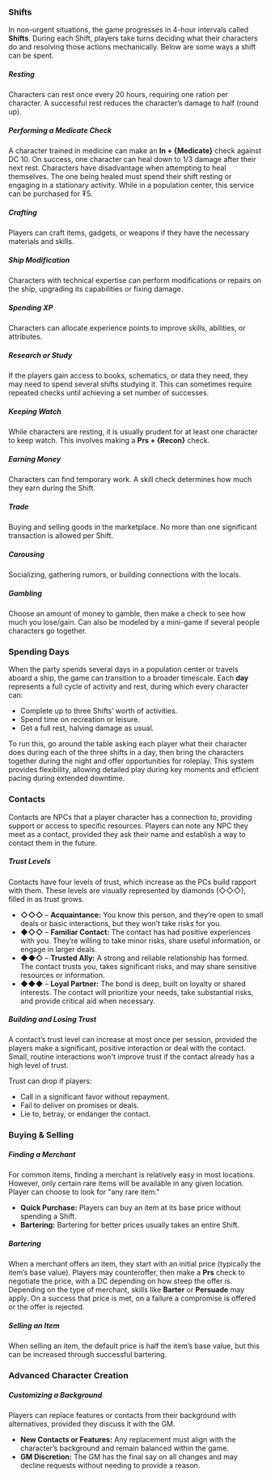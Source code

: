 ### Shifts
In non-urgent situations, the game progresses in 4-hour intervals called **Shifts**. During each Shift, players take turns deciding what their characters do and resolving those actions mechanically. Below are some ways a shift can be spent.
##### Resting
Characters can rest once every 20 hours, requiring one ration per character. A successful rest reduces the character’s damage to half (round up).
##### Performing a Medicate Check
A character trained in medicine can make an **In + {Medicate}** check against DC 10. On success, one character can heal down to 1/3 damage after their next rest. Characters have disadvantage when attempting to heal themselves. The one being healed must spend their shift resting or engaging in a stationary activity. While in a population center, this service can be purchased for ₮5.
##### Crafting
Players can craft items, gadgets, or weapons if they have the necessary materials and skills.
##### Ship Modification
Characters with technical expertise can perform modifications or repairs on the ship, upgrading its capabilities or fixing damage.
##### Spending XP
Characters can allocate experience points to improve skills, abilities, or attributes.
##### Research or Study
If the players gain access to books, schematics, or data they need, they may need to spend several shifts studying it. This can sometimes require repeated checks until achieving a set number of successes.
##### Keeping Watch
While characters are resting, it is usually prudent for at least one character to keep watch. This involves making a **Prs + {Recon}** check.
##### Earning Money
Characters can find temporary work. A skill check determines how much they earn during the Shift.
##### Trade
Buying and selling goods in the marketplace. No more than one significant transaction is allowed per Shift.
##### Carousing
Socializing, gathering rumors, or building connections with the locals.
##### Gambling
Choose an amount of money to gamble, then make a check to see how much you lose/gain. Can also be modeled by a mini-game if several people characters go together.

### Spending Days
When the party spends several days in a population center or travels aboard a ship, the game can transition to a broader timescale. Each **day** represents a full cycle of activity and rest, during which every character can:
- Complete up to three Shifts’ worth of activities.
- Spend time on recreation or leisure.
- Get a full rest, halving damage as usual.

To run this, go around the table asking each player what their character does during each of the three shifts in a day, then bring the characters together during the night and offer opportunities for roleplay. This system provides flexibility, allowing detailed play during key moments and efficient pacing during extended downtime.
### Contacts
Contacts are NPCs that a player character has a connection to, providing support or access to specific resources. Players can note any NPC they meet as a contact, provided they ask their name and establish a way to contact them in the future.
##### Trust Levels
Contacts have four levels of trust, which increase as the PCs build rapport with them. These levels are visually represented by diamonds (◇◇◇), filled in as trust grows.
- **◇◇◇** – **Acquaintance:** You know this person, and they’re open to small deals or basic interactions, but they won’t take risks for you.
- **◆◇◇** – **Familiar Contact:** The contact has had positive experiences with you. They’re willing to take minor risks, share useful information, or engage in larger deals.
- **◆◆◇** – **Trusted Ally:** A strong and reliable relationship has formed. The contact trusts you, takes significant risks, and may share sensitive resources or information.
- **◆◆◆** – **Loyal Partner:** The bond is deep, built on loyalty or shared interests. The contact will prioritize your needs, take substantial risks, and provide critical aid when necessary.
##### Building and Losing Trust
A contact’s trust level can increase at most once per session, provided the players make a significant, positive interaction or deal with the contact. Small, routine interactions won't improve trust if the contact already has a high level of trust.

Trust can drop if players:
- Call in a significant favor without repayment.
- Fail to deliver on promises or deals.
- Lie to, betray, or endanger the contact.

### Buying & Selling

##### Finding a Merchant
For common items, finding a merchant is relatively easy in most locations. However, only certain rare items will be available in any given location. Player can choose to look for "any rare item."
- **Quick Purchase:** Players can buy an item at its base price without spending a Shift.
- **Bartering:** Bartering for better prices usually takes an entire Shift.
##### Bartering
When a merchant offers an item, they start with an initial price (typically the item’s base value). Players may counteroffer, then make a **Prs** check to negotiate the price, with a DC depending on how steep the offer is. Depending on the type of merchant, skills like **Barter** or **Persuade** may apply. On a success that price is met, on a failure a compromise is offered or the offer is rejected.
##### Selling an Item
When selling an item, the default price is half the item’s base value, but this can be increased through successful bartering.
### Advanced Character Creation
##### Customizing a Background
Players can replace features or contacts from their background with alternatives, provided they discuss it with the GM.
- **New Contacts or Features:** Any replacement must align with the character’s background and remain balanced within the game.
- **GM Discretion:** The GM has the final say on all changes and may decline requests without needing to provide a reason.